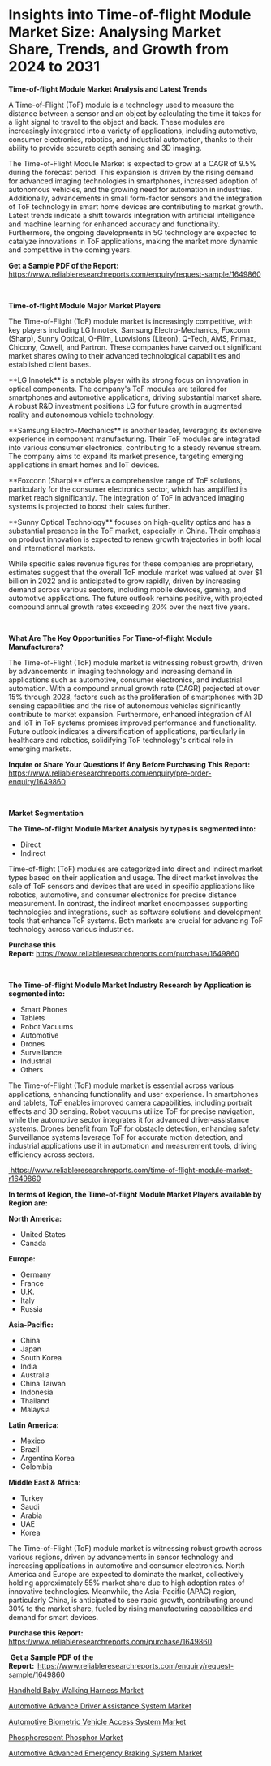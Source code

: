 <p><h1>Insights into Time-of-flight Module Market Size: Analysing Market Share, Trends, and Growth from 2024 to 2031</h1></p><p><strong>Time-of-flight Module Market Analysis and Latest Trends</strong></p>
<p><p>A Time-of-Flight (ToF) module is a technology used to measure the distance between a sensor and an object by calculating the time it takes for a light signal to travel to the object and back. These modules are increasingly integrated into a variety of applications, including automotive, consumer electronics, robotics, and industrial automation, thanks to their ability to provide accurate depth sensing and 3D imaging.</p><p>The Time-of-Flight Module Market is expected to grow at a CAGR of 9.5% during the forecast period. This expansion is driven by the rising demand for advanced imaging technologies in smartphones, increased adoption of autonomous vehicles, and the growing need for automation in industries. Additionally, advancements in small form-factor sensors and the integration of ToF technology in smart home devices are contributing to market growth. Latest trends indicate a shift towards integration with artificial intelligence and machine learning for enhanced accuracy and functionality. Furthermore, the ongoing developments in 5G technology are expected to catalyze innovations in ToF applications, making the market more dynamic and competitive in the coming years.</p></p>
<p><strong>Get a Sample PDF of the Report:&nbsp;</strong> <a href="https://www.reliableresearchreports.com/enquiry/request-sample/1649860?utm_campaign=38&utm_medium=2&utm_source=Github&utm_content=ia&utm_term=08122024&utm_id=time-of-flight-module">https://www.reliableresearchreports.com/enquiry/request-sample/1649860</a></p>
<p>&nbsp;</p>
<p><strong>Time-of-flight Module Major Market Players</strong></p>
<p><p>The Time-of-Flight (ToF) module market is increasingly competitive, with key players including LG Innotek, Samsung Electro-Mechanics, Foxconn (Sharp), Sunny Optical, O-Film, Luxvisions (Liteon), Q-Tech, AMS, Primax, Chicony, Cowell, and Partron. These companies have carved out significant market shares owing to their advanced technological capabilities and established client bases.</p><p>**LG Innotek** is a notable player with its strong focus on innovation in optical components. The company's ToF modules are tailored for smartphones and automotive applications, driving substantial market share. A robust R&D investment positions LG for future growth in augmented reality and autonomous vehicle technology.</p><p>**Samsung Electro-Mechanics** is another leader, leveraging its extensive experience in component manufacturing. Their ToF modules are integrated into various consumer electronics, contributing to a steady revenue stream. The company aims to expand its market presence, targeting emerging applications in smart homes and IoT devices.</p><p>**Foxconn (Sharp)** offers a comprehensive range of ToF solutions, particularly for the consumer electronics sector, which has amplified its market reach significantly. The integration of ToF in advanced imaging systems is projected to boost their sales further.</p><p>**Sunny Optical Technology** focuses on high-quality optics and has a substantial presence in the ToF market, especially in China. Their emphasis on product innovation is expected to renew growth trajectories in both local and international markets.</p><p>While specific sales revenue figures for these companies are proprietary, estimates suggest that the overall ToF module market was valued at over $1 billion in 2022 and is anticipated to grow rapidly, driven by increasing demand across various sectors, including mobile devices, gaming, and automotive applications. The future outlook remains positive, with projected compound annual growth rates exceeding 20% over the next five years.</p></p>
<p>&nbsp;</p>
<p><strong>What Are The Key Opportunities For Time-of-flight Module Manufacturers?</strong></p>
<p><p>The Time-of-Flight (ToF) module market is witnessing robust growth, driven by advancements in imaging technology and increasing demand in applications such as automotive, consumer electronics, and industrial automation. With a compound annual growth rate (CAGR) projected at over 15% through 2028, factors such as the proliferation of smartphones with 3D sensing capabilities and the rise of autonomous vehicles significantly contribute to market expansion. Furthermore, enhanced integration of AI and IoT in ToF systems promises improved performance and functionality. Future outlook indicates a diversification of applications, particularly in healthcare and robotics, solidifying ToF technology's critical role in emerging markets.</p></p>
<p><strong>Inquire or Share Your Questions If Any Before Purchasing This Report:</strong> <a href="https://www.reliableresearchreports.com/enquiry/pre-order-enquiry/1649860?utm_campaign=38&utm_medium=2&utm_source=Github&utm_content=ia&utm_term=08122024&utm_id=time-of-flight-module">https://www.reliableresearchreports.com/enquiry/pre-order-enquiry/1649860</a></p>
<p>&nbsp;</p>
<p><strong>Market Segmentation</strong></p>
<p><strong>The Time-of-flight Module Market Analysis by types is segmented into:</strong></p>
<p><ul><li>Direct</li><li>Indirect</li></ul></p>
<p><p>Time-of-flight (ToF) modules are categorized into direct and indirect market types based on their application and usage. The direct market involves the sale of ToF sensors and devices that are used in specific applications like robotics, automotive, and consumer electronics for precise distance measurement. In contrast, the indirect market encompasses supporting technologies and integrations, such as software solutions and development tools that enhance ToF systems. Both markets are crucial for advancing ToF technology across various industries.</p></p>
<p><strong>Purchase this Report:&nbsp;</strong><a href="https://www.reliableresearchreports.com/purchase/1649860?utm_campaign=38&utm_medium=2&utm_source=Github&utm_content=ia&utm_term=08122024&utm_id=time-of-flight-module">https://www.reliableresearchreports.com/purchase/1649860</a></p>
<p>&nbsp;</p>
<p><strong>The Time-of-flight Module Market Industry Research by Application is segmented into:</strong></p>
<p><ul><li>Smart Phones</li><li>Tablets</li><li>Robot Vacuums</li><li>Automotive</li><li>Drones</li><li>Surveillance</li><li>Industrial</li><li>Others</li></ul></p>
<p><p>The Time-of-Flight (ToF) module market is essential across various applications, enhancing functionality and user experience. In smartphones and tablets, ToF enables improved camera capabilities, including portrait effects and 3D sensing. Robot vacuums utilize ToF for precise navigation, while the automotive sector integrates it for advanced driver-assistance systems. Drones benefit from ToF for obstacle detection, enhancing safety. Surveillance systems leverage ToF for accurate motion detection, and industrial applications use it in automation and measurement tools, driving efficiency across sectors.</p></p>
<p><a href="https://www.reliableresearchreports.com/time-of-flight-module-market-r1649860?utm_campaign=38&utm_medium=2&utm_source=Github&utm_content=ia&utm_term=08122024&utm_id=time-of-flight-module">&nbsp;https://www.reliableresearchreports.com/time-of-flight-module-market-r1649860</a></p>
<p><strong>In terms of Region, the Time-of-flight Module Market Players available by Region are:</strong></p>
<p>
    <p> <strong> North America: </strong>
        <ul>
            <li>United States</li>
            <li>Canada</li>
        </ul>
        </p> 
    <p> <strong> Europe: </strong>
        <ul>
            <li>Germany</li>
            <li>France</li>
            <li>U.K.</li>
            <li>Italy</li>
            <li>Russia</li>
        </ul>
        </p> 
    <p> <strong> Asia-Pacific: </strong>
        <ul>
            <li>China</li>
            <li>Japan</li>
            <li>South Korea</li>
            <li>India</li>
            <li>Australia</li>
            <li>China Taiwan</li>
            <li>Indonesia</li>
            <li>Thailand</li>
            <li>Malaysia</li>
        </ul>
        </p> 
    <p> <strong> Latin America: </strong>
        <ul>
            <li>Mexico</li>
            <li>Brazil</li>
            <li>Argentina Korea</li>
            <li>Colombia</li>
        </ul>
        </p> 
    <p> <strong> Middle East & Africa: </strong>
        <ul>
            <li>Turkey</li>
            <li>Saudi</li>
            <li>Arabia</li>
            <li>UAE</li>
            <li>Korea</li>
        </ul>
    </p>
    </p>
<p><p>The Time-of-Flight (ToF) module market is witnessing robust growth across various regions, driven by advancements in sensor technology and increasing applications in automotive and consumer electronics. North America and Europe are expected to dominate the market, collectively holding approximately 55% market share due to high adoption rates of innovative technologies. Meanwhile, the Asia-Pacific (APAC) region, particularly China, is anticipated to see rapid growth, contributing around 30% to the market share, fueled by rising manufacturing capabilities and demand for smart devices.</p></p>
<p><strong>Purchase this Report: </strong><a href="https://www.reliableresearchreports.com/purchase/1649860?utm_campaign=38&utm_medium=2&utm_source=Github&utm_content=ia&utm_term=08122024&utm_id=time-of-flight-module">https://www.reliableresearchreports.com/purchase/1649860</a></p>
<p>&nbsp;<strong>Get a Sample PDF of the Report:&nbsp;&nbsp;</strong><a href="https://www.reliableresearchreports.com/enquiry/request-sample/1649860?utm_campaign=38&utm_medium=2&utm_source=Github&utm_content=ia&utm_term=08122024&utm_id=time-of-flight-module">https://www.reliableresearchreports.com/enquiry/request-sample/1649860</a></p>
<p><strong></strong></p>
<p><p><a href="https://issuu.com/reportprime-2/docs/handheld-baby-walking-harness-market-size-2030.ppt?utm_campaign=38&utm_medium=2&utm_source=Github&utm_content=ia&utm_term=08122024&utm_id=time-of-flight-module">Handheld Baby Walking Harness Market</a></p><p><a href="https://www.linkedin.com/pulse/why-automotive-advance-driver-assistance-system-market-rise-1tgge?utm_campaign=38&utm_medium=2&utm_source=Github&utm_content=ia&utm_term=08122024&utm_id=time-of-flight-module">Automotive Advance Driver Assistance System Market</a></p><p><a href="https://www.linkedin.com/pulse/automotive-insight-dial-hexdf?utm_campaign=38&utm_medium=2&utm_source=Github&utm_content=ia&utm_term=08122024&utm_id=time-of-flight-module">Automotive Biometric Vehicle Access System Market</a></p><p><a href="https://issuu.com/reportprime-2/docs/phosphorescent-phosphor-market-size-2030.pptx?utm_campaign=38&utm_medium=2&utm_source=Github&utm_content=ia&utm_term=08122024&utm_id=time-of-flight-module">Phosphorescent Phosphor Market</a></p><p><a href="https://www.linkedin.com/pulse/automotive-insight-dial-hexdf?utm_campaign=38&utm_medium=2&utm_source=Github&utm_content=ia&utm_term=08122024&utm_id=time-of-flight-module">Automotive Advanced Emergency Braking System Market</a></p></p>